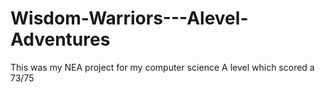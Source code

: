 # Wisdom-Warriors---Alevel-Adventures
This was my NEA project for my computer science A level which scored a 73/75
